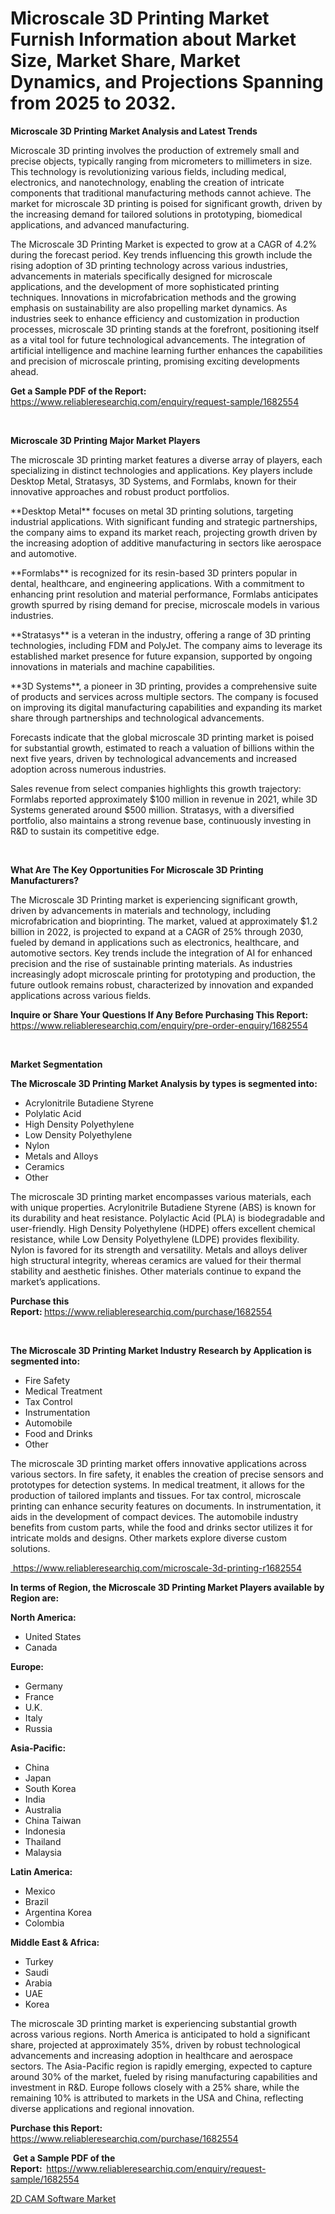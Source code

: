 <p><h1>Microscale 3D Printing Market Furnish Information about Market Size, Market Share, Market Dynamics, and Projections Spanning from 2025 to 2032.</h1></p><p><strong>Microscale 3D Printing Market Analysis and Latest Trends</strong></p>
<p><p>Microscale 3D printing involves the production of extremely small and precise objects, typically ranging from micrometers to millimeters in size. This technology is revolutionizing various fields, including medical, electronics, and nanotechnology, enabling the creation of intricate components that traditional manufacturing methods cannot achieve. The market for microscale 3D printing is poised for significant growth, driven by the increasing demand for tailored solutions in prototyping, biomedical applications, and advanced manufacturing.</p><p>The Microscale 3D Printing Market is expected to grow at a CAGR of 4.2% during the forecast period. Key trends influencing this growth include the rising adoption of 3D printing technology across various industries, advancements in materials specifically designed for microscale applications, and the development of more sophisticated printing techniques. Innovations in microfabrication methods and the growing emphasis on sustainability are also propelling market dynamics. As industries seek to enhance efficiency and customization in production processes, microscale 3D printing stands at the forefront, positioning itself as a vital tool for future technological advancements. The integration of artificial intelligence and machine learning further enhances the capabilities and precision of microscale printing, promising exciting developments ahead.</p></p>
<p><strong>Get a Sample PDF of the Report:&nbsp;</strong> <a href="https://www.reliableresearchiq.com/enquiry/request-sample/1682554?utm_campaign=2297&utm_medium=2&utm_source=Github&utm_content=ia&utm_term=09032025&utm_id=microscale-3d-printing">https://www.reliableresearchiq.com/enquiry/request-sample/1682554</a></p>
<p>&nbsp;</p>
<p><strong>Microscale 3D Printing Major Market Players</strong></p>
<p><p>The microscale 3D printing market features a diverse array of players, each specializing in distinct technologies and applications. Key players include Desktop Metal, Stratasys, 3D Systems, and Formlabs, known for their innovative approaches and robust product portfolios.</p><p>**Desktop Metal** focuses on metal 3D printing solutions, targeting industrial applications. With significant funding and strategic partnerships, the company aims to expand its market reach, projecting growth driven by the increasing adoption of additive manufacturing in sectors like aerospace and automotive.</p><p>**Formlabs** is recognized for its resin-based 3D printers popular in dental, healthcare, and engineering applications. With a commitment to enhancing print resolution and material performance, Formlabs anticipates growth spurred by rising demand for precise, microscale models in various industries.</p><p>**Stratasys** is a veteran in the industry, offering a range of 3D printing technologies, including FDM and PolyJet. The company aims to leverage its established market presence for future expansion, supported by ongoing innovations in materials and machine capabilities.</p><p>**3D Systems**, a pioneer in 3D printing, provides a comprehensive suite of products and services across multiple sectors. The company is focused on improving its digital manufacturing capabilities and expanding its market share through partnerships and technological advancements.</p><p>Forecasts indicate that the global microscale 3D printing market is poised for substantial growth, estimated to reach a valuation of billions within the next five years, driven by technological advancements and increased adoption across numerous industries.</p><p>Sales revenue from select companies highlights this growth trajectory: Formlabs reported approximately $100 million in revenue in 2021, while 3D Systems generated around $500 million. Stratasys, with a diversified portfolio, also maintains a strong revenue base, continuously investing in R&D to sustain its competitive edge.</p></p>
<p>&nbsp;</p>
<p><strong>What Are The Key Opportunities For Microscale 3D Printing Manufacturers?</strong></p>
<p><p>The Microscale 3D Printing market is experiencing significant growth, driven by advancements in materials and technology, including microfabrication and bioprinting. The market, valued at approximately $1.2 billion in 2022, is projected to expand at a CAGR of 25% through 2030, fueled by demand in applications such as electronics, healthcare, and automotive sectors. Key trends include the integration of AI for enhanced precision and the rise of sustainable printing materials. As industries increasingly adopt microscale printing for prototyping and production, the future outlook remains robust, characterized by innovation and expanded applications across various fields.</p></p>
<p><strong>Inquire or Share Your Questions If Any Before Purchasing This Report:</strong> <a href="https://www.reliableresearchiq.com/enquiry/pre-order-enquiry/1682554?utm_campaign=2297&utm_medium=2&utm_source=Github&utm_content=ia&utm_term=09032025&utm_id=microscale-3d-printing">https://www.reliableresearchiq.com/enquiry/pre-order-enquiry/1682554</a></p>
<p>&nbsp;</p>
<p><strong>Market Segmentation</strong></p>
<p><strong>The Microscale 3D Printing Market Analysis by types is segmented into:</strong></p>
<p><ul><li>Acrylonitrile Butadiene Styrene</li><li>Polylatic Acid</li><li>High Density Polyethylene</li><li>Low Density Polyethylene</li><li>Nylon</li><li>Metals and Alloys</li><li>Ceramics</li><li>Other</li></ul></p>
<p><p>The microscale 3D printing market encompasses various materials, each with unique properties. Acrylonitrile Butadiene Styrene (ABS) is known for its durability and heat resistance. Polylactic Acid (PLA) is biodegradable and user-friendly. High Density Polyethylene (HDPE) offers excellent chemical resistance, while Low Density Polyethylene (LDPE) provides flexibility. Nylon is favored for its strength and versatility. Metals and alloys deliver high structural integrity, whereas ceramics are valued for their thermal stability and aesthetic finishes. Other materials continue to expand the market’s applications.</p></p>
<p><strong>Purchase this Report:&nbsp;</strong><a href="https://www.reliableresearchiq.com/purchase/1682554?utm_campaign=2297&utm_medium=2&utm_source=Github&utm_content=ia&utm_term=09032025&utm_id=microscale-3d-printing">https://www.reliableresearchiq.com/purchase/1682554</a></p>
<p>&nbsp;</p>
<p><strong>The Microscale 3D Printing Market Industry Research by Application is segmented into:</strong></p>
<p><ul><li>Fire Safety</li><li>Medical Treatment</li><li>Tax Control</li><li>Instrumentation</li><li>Automobile</li><li>Food and Drinks</li><li>Other</li></ul></p>
<p><p>The microscale 3D printing market offers innovative applications across various sectors. In fire safety, it enables the creation of precise sensors and prototypes for detection systems. In medical treatment, it allows for the production of tailored implants and tissues. For tax control, microscale printing can enhance security features on documents. In instrumentation, it aids in the development of compact devices. The automobile industry benefits from custom parts, while the food and drinks sector utilizes it for intricate molds and designs. Other markets explore diverse custom solutions.</p></p>
<p><a href="https://www.reliableresearchiq.com/microscale-3d-printing-r1682554?utm_campaign=2297&utm_medium=2&utm_source=Github&utm_content=ia&utm_term=09032025&utm_id=microscale-3d-printing">&nbsp;https://www.reliableresearchiq.com/microscale-3d-printing-r1682554</a></p>
<p><strong>In terms of Region, the Microscale 3D Printing Market Players available by Region are:</strong></p>
<p>
    <p> <strong> North America: </strong>
        <ul>
            <li>United States</li>
            <li>Canada</li>
        </ul>
        </p> 
    <p> <strong> Europe: </strong>
        <ul>
            <li>Germany</li>
            <li>France</li>
            <li>U.K.</li>
            <li>Italy</li>
            <li>Russia</li>
        </ul>
        </p> 
    <p> <strong> Asia-Pacific: </strong>
        <ul>
            <li>China</li>
            <li>Japan</li>
            <li>South Korea</li>
            <li>India</li>
            <li>Australia</li>
            <li>China Taiwan</li>
            <li>Indonesia</li>
            <li>Thailand</li>
            <li>Malaysia</li>
        </ul>
        </p> 
    <p> <strong> Latin America: </strong>
        <ul>
            <li>Mexico</li>
            <li>Brazil</li>
            <li>Argentina Korea</li>
            <li>Colombia</li>
        </ul>
        </p> 
    <p> <strong> Middle East & Africa: </strong>
        <ul>
            <li>Turkey</li>
            <li>Saudi</li>
            <li>Arabia</li>
            <li>UAE</li>
            <li>Korea</li>
        </ul>
    </p>
    </p>
<p><p>The microscale 3D printing market is experiencing substantial growth across various regions. North America is anticipated to hold a significant share, projected at approximately 35%, driven by robust technological advancements and increasing adoption in healthcare and aerospace sectors. The Asia-Pacific region is rapidly emerging, expected to capture around 30% of the market, fueled by rising manufacturing capabilities and investment in R&D. Europe follows closely with a 25% share, while the remaining 10% is attributed to markets in the USA and China, reflecting diverse applications and regional innovation.</p></p>
<p><strong>Purchase this Report: </strong><a href="https://www.reliableresearchiq.com/purchase/1682554?utm_campaign=2297&utm_medium=2&utm_source=Github&utm_content=ia&utm_term=09032025&utm_id=microscale-3d-printing">https://www.reliableresearchiq.com/purchase/1682554</a></p>
<p>&nbsp;<strong>Get a Sample PDF of the Report:&nbsp;&nbsp;</strong><a href="https://www.reliableresearchiq.com/enquiry/request-sample/1682554?utm_campaign=2297&utm_medium=2&utm_source=Github&utm_content=ia&utm_term=09032025&utm_id=microscale-3d-printing">https://www.reliableresearchiq.com/enquiry/request-sample/1682554</a></p>
<p><strong></strong></p>
<p><p><a href="https://github.com/AngelaWalsh696/Market-Research-Report-List-1/blob/main/2d-cam-software-market.md?utm_campaign=2297&utm_medium=2&utm_source=Github&utm_content=ia&utm_term=09032025&utm_id=microscale-3d-printing">2D CAM Software Market</a></p></p>